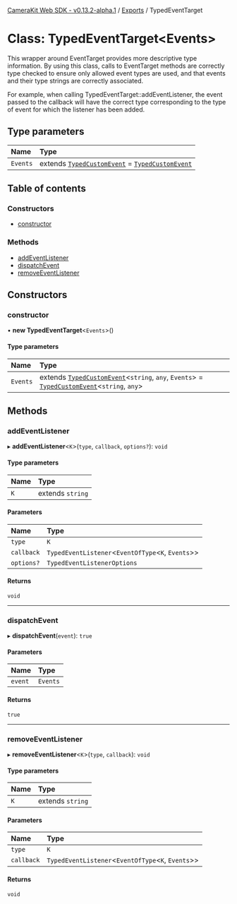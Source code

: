 [CameraKit Web SDK - v0.13.2-alpha.1](../README.md) / [Exports](../modules.md) / TypedEventTarget

# Class: TypedEventTarget<Events\>

This wrapper around EventTarget provides more descriptive type information. By using this class, calls to EventTarget
methods are correctly type checked to ensure only allowed event types are used, and that events and their type
strings are correctly associated.

For example, when calling TypedEventTarget::addEventListener, the event passed to the callback will have the correct
type corresponding to the type of event for which the listener has been added.

## Type parameters

| Name | Type |
| :------ | :------ |
| `Events` | extends [`TypedCustomEvent`](TypedCustomEvent.md) = [`TypedCustomEvent`](TypedCustomEvent.md) |

## Table of contents

### Constructors

- [constructor](TypedEventTarget.md#constructor)

### Methods

- [addEventListener](TypedEventTarget.md#addeventlistener)
- [dispatchEvent](TypedEventTarget.md#dispatchevent)
- [removeEventListener](TypedEventTarget.md#removeeventlistener)

## Constructors

### constructor

• **new TypedEventTarget**<`Events`\>()

#### Type parameters

| Name | Type |
| :------ | :------ |
| `Events` | extends [`TypedCustomEvent`](TypedCustomEvent.md)<`string`, `any`, `Events`\> = [`TypedCustomEvent`](TypedCustomEvent.md)<`string`, `any`\> |

## Methods

### addEventListener

▸ **addEventListener**<`K`\>(`type`, `callback`, `options?`): `void`

#### Type parameters

| Name | Type |
| :------ | :------ |
| `K` | extends `string` |

#### Parameters

| Name | Type |
| :------ | :------ |
| `type` | `K` |
| `callback` | `TypedEventListener`<`EventOfType`<`K`, `Events`\>\> |
| `options?` | `TypedEventListenerOptions` |

#### Returns

`void`

___

### dispatchEvent

▸ **dispatchEvent**(`event`): ``true``

#### Parameters

| Name | Type |
| :------ | :------ |
| `event` | `Events` |

#### Returns

``true``

___

### removeEventListener

▸ **removeEventListener**<`K`\>(`type`, `callback`): `void`

#### Type parameters

| Name | Type |
| :------ | :------ |
| `K` | extends `string` |

#### Parameters

| Name | Type |
| :------ | :------ |
| `type` | `K` |
| `callback` | `TypedEventListener`<`EventOfType`<`K`, `Events`\>\> |

#### Returns

`void`
